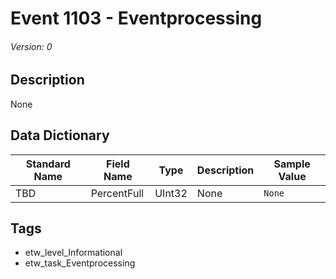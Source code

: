# Event 1103 - Eventprocessing
###### Version: 0

## Description
None

## Data Dictionary
|Standard Name|Field Name|Type|Description|Sample Value|
|---|---|---|---|---|
|TBD|PercentFull|UInt32|None|`None`|

## Tags
* etw_level_Informational
* etw_task_Eventprocessing